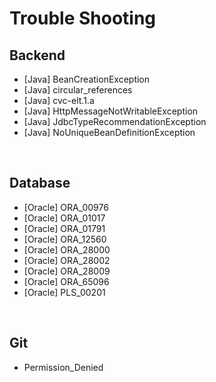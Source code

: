 # Trouble Shooting

## Backend
- [Java] BeanCreationException
- [Java] circular_references
- [Java] cvc-elt.1.a
- [Java] HttpMessageNotWritableException
- [Java] JdbcTypeRecommendationException
- [Java] NoUniqueBeanDefinitionException

<br/>

## Database
- [Oracle] ORA_00976
- [Oracle] ORA_01017
- [Oracle] ORA_01791
- [Oracle] ORA_12560
- [Oracle] ORA_28000
- [Oracle] ORA_28002
- [Oracle] ORA_28009
- [Oracle] ORA_65096
- [Oracle] PLS_00201

<br/>

## Git
- Permission_Denied

<br/>


